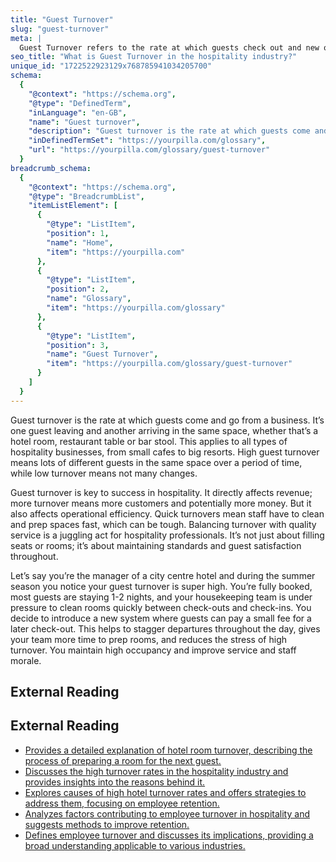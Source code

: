 ```yaml
---
title: "Guest Turnover"
slug: "guest-turnover"
meta: |
  Guest Turnover refers to the rate at which guests check out and new ones check in. High turnover can indicate strong demand but requires efficient room management.
seo_title: "What is Guest Turnover in the hospitality industry?"
unique_id: "1722522923129x768785941034205700"
schema:
  {
    "@context": "https://schema.org",
    "@type": "DefinedTerm",
    "inLanguage": "en-GB",
    "name": "Guest turnover",
    "description": "Guest turnover is the rate at which guests come and go from a business. It measures how frequently guests change in spaces like hotel rooms, restaurant tables, or bar stools, affecting both revenue and operational efficiency.",
    "inDefinedTermSet": "https://yourpilla.com/glossary",
    "url": "https://yourpilla.com/glossary/guest-turnover"
  }
breadcrumb_schema:
  {
    "@context": "https://schema.org",
    "@type": "BreadcrumbList",
    "itemListElement": [
      {
        "@type": "ListItem",
        "position": 1,
        "name": "Home",
        "item": "https://yourpilla.com"
      },
      {
        "@type": "ListItem",
        "position": 2,
        "name": "Glossary",
        "item": "https://yourpilla.com/glossary"
      },
      {
        "@type": "ListItem",
        "position": 3,
        "name": "Guest Turnover",
        "item": "https://yourpilla.com/glossary/guest-turnover"
      }
    ]
  }
---
```


Guest turnover is the rate at which guests come and go from a business. It’s one guest leaving and another arriving in the same space, whether that’s a hotel room, restaurant table or bar stool. This applies to all types of hospitality businesses, from small cafes to big resorts. High guest turnover means lots of different guests in the same space over a period of time, while low turnover means not many changes.

Guest turnover is key to success in hospitality. It directly affects revenue; more turnover means more customers and potentially more money. But it also affects operational efficiency. Quick turnovers mean staff have to clean and prep spaces fast, which can be tough. Balancing turnover with quality service is a juggling act for hospitality professionals. It’s not just about filling seats or rooms; it’s about maintaining standards and guest satisfaction throughout.

Let’s say you’re the manager of a city centre hotel and during the summer season you notice your guest turnover is super high. You’re fully booked, most guests are staying 1-2 nights, and your housekeeping team is under pressure to clean rooms quickly between check-outs and check-ins. You decide to introduce a new system where guests can pay a small fee for a later check-out. This helps to stagger departures throughout the day, gives your team more time to prep rooms, and reduces the stress of high turnover. You maintain high occupancy and improve service and staff morale.

## External Reading



## External Reading

*   [Provides a detailed explanation of hotel room turnover, describing the process of preparing a room for the next guest.](https://www.sabcleaning.com/glossario/what-is-hotel-room-turnover/)
*   [Discusses the high turnover rates in the hospitality industry and provides insights into the reasons behind it.](https://www.roostedhr.com/8-reasons-for-employee-turnover-in-hospitality/)
*   [Explores causes of high hotel turnover rates and offers strategies to address them, focusing on employee retention.](https://www.canarytechnologies.com/post/how-to-fix-high-hotel-turnover-rates)
*   [Analyzes factors contributing to employee turnover in hospitality and suggests methods to improve retention.](https://harver.com/blog/causes-of-employee-turnover-in-hospitality/)
*   [Defines employee turnover and discusses its implications, providing a broad understanding applicable to various industries.](https://www.netsuite.com/portal/resource/articles/human-resources/employee-turnover.shtml)